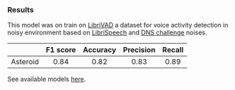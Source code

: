 ### Results

This model was on train on [LibriVAD](https://github.com/asteroid-team/Libri_VAD) a dataset for voice activity detection
in noisy environment based on [LibriSpeech](https://www.openslr.org/12) and
[DNS challenge](https://github.com/microsoft/DNS-Challenge/tree/master/datasets/noise) noises.



|         |   F1 score     |Accuracy| Precision| Recall|
|:-------:|:--------------:|:------:|:--------:|:-----:|
| Asteroid |      0.84     |  0.82  |   0.83   | 0.89  |


See available models [here](https://huggingface.co/models?filter=asteroid).
